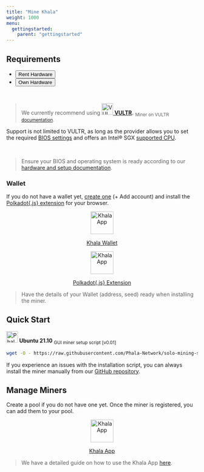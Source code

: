 ```yaml
---
title: "Mine Khala"
weight: 1000
menu:
  gettingstarted:
    parent: "gettingstarted"
---
```


## Requirements

<ul class="nav nav-tabs" id="myTab" role="tablist">
  <li class="nav-item" role="presentation">
    <button class="nav-link active" id="home-tab" data-bs-toggle="tab" data-bs-target="#home" type="button" role="tab" aria-controls="home" aria-selected="true">Rent Hardware</button>
  </li>
  <li class="nav-item" role="presentation">
    <button class="nav-link" id="profile-tab" data-bs-toggle="tab" data-bs-target="#profile" type="button" role="tab" aria-controls="profile" aria-selected="false">Own Hardware</button>
  </li>
</ul>

<div class="tab-content">
  <div class="tab-pane active" id="home" role="tabpanel" aria-labelledby="home-tab">
  <br>

> We currently recommend using <a href="https://www.vultr.com/products/bare-metal/"><img alt="VULTR Bare Metal" src="/images/docs/quick-start/mine-phala/signet__on-dark-blue-bg.png" width="30">
>    <b class="heading">[VULTR](https://www.vultr.com/products/bare-metal/).</b> <sub> Miner on VULTR [documentation](/en-us/docs/khala-mining/khala-pre-mainnet-mining-guide).</sub>
>  </a>
> </p>

Support is not limited to VULTR, as long as the provider allows you to set the required [BIOS settings](/en-us/docs/khala-mining/1-0-hardware-requirements/#check-your-bios) and offers an Intel® SGX [supported CPU](/en-us/docs/khala-mining/1-0-hardware-requirements/#2-confirm-the-cpu-supports-intel-sgx).

</p>
</details>

  </div>
  <div class="tab-pane" id="profile" role="tabpanel" aria-labelledby="profile-tab">
  <br>

> Ensure your BIOS and operating system is ready according to our [hardware and setup documentation](/en-us/docs/khala-mining/1-0-hardware-requirements).

  </div>
</div>

<script>
  var firstTabEl = document.querySelector('#myTab li:last-child a')
  var firstTab = new bootstrap.Tab(firstTabEl)

  firstTab.show()
</script>

### Wallet

If you do not have a wallet yet, [create one](https://polkadot.js.org/apps/?rpc=wss%3A%2F%2Fkhala-api.phala.network%2Fws#/accounts) (+ Add account) and install the [Polkadot{.js} extension](https://polkadot.js.org/extension) for your browser.

<div class="mediaList">

  <div class="item" style="text-align:center">
     <a href="https://polkadot.js.org/apps/?rpc=wss%3A%2F%2Fkhala-api.phala.network%2Fws#/accounts" target="_blank" rel="noopener noreferrer">
        <svg svg width="0" height="0" viewBox="0 0 25 21" fill="none" xmlns="http://www.w3.org/2000/svg">
           <img src="https://polkadot.js.org/apps/static/khala.3558f6d9.svg" alt="Khala App" width="60" class="center"/>
           <p>Khala Wallet</p>
        </svg>
     </a>
  </div>
  <div class="item" style="text-align:center">
     <a href="https://polkadot.js.org/extension/" target="_blank" rel="noopener noreferrer">
        <svg svg width="0" height="0" viewBox="0 0 25 21" fill="none" xmlns="http://www.w3.org/2000/svg">
           <img src="/images/docs/khala-mining/polkadot-js.svg" alt="Khala App" width="60" class="center"/>
           <p>Polkadot{.js} Extension</p>
        </svg>
     </a>
  </div>
</div>

> Have the details of your Wallet (address, seed) ready when installing the miner.

## Quick Start

<p align="left">
    <img alt="Phala Network" src="https://user-images.githubusercontent.com/37558304/145892648-bc3562f8-47e0-4cc9-a8a1-05b1ee8baab1.png" width="30">
    <b class="heading">Ubuntu 21.10</b> <sub> GUI miner setup script [v0.01]</sub>
  </a>
</p>

```bash
wget -O - https://raw.githubusercontent.com/Phala-Network/solo-mining-scripts/improvement-test/gui.sh | bash
```

If you experience an issues with the installation script, you can always install the miner manually from our [GitHub repository](https://github.com/Phala-Network/solo-mining-scripts#manual-installation).

## Manage Miners

Create a pool if you do not have one yet. Once the miner is registered, you can add them to your pool.

<div class="mediaList">
  <div class="item" style="text-align:center">
     <a href="https://app.phala.network/mining/" target="_blank" rel="noopener noreferrer">
        <svg svg width="0" height="0" viewBox="0 0 25 21" fill="none" xmlns="http://www.w3.org/2000/svg">
           <img src="/images/docs/khala-mining/phala_logo.png" alt="Khala App" width="60" class="center"/>
           <p>Khala App</p>
        </svg>
     </a>
  </div>
</div>

> We have a detailed guide on how to use the Khala App [here](/en-us/docs/khala-mining/3-0-console/).
